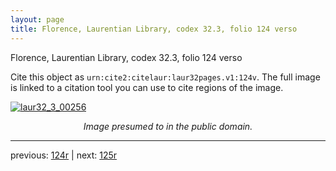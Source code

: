```yaml
---
layout: page
title: Florence, Laurentian Library, codex 32.3, folio 124 verso
---
```


Florence, Laurentian Library, codex 32.3, folio 124 verso

Cite this object as `urn:cite2:citelaur:laur32pages.v1:124v`.  The full image is linked to a citation tool you can use to cite regions of the image.

[![laur32_3_00256](http://www.homermultitext.org/iipsrv?IIIF=/project/homer/pyramidal/deepzoom/citelaur/laur32imgs/v1/laur32_3_00256.tif/full/800,/0/default.jpg)](http://www.homermultitext.org/ict2/?urn=urn:cite2:citelaur:laur32imgs.v1:laur32_3_00256) 

<p style="text-align: center; font-style: italic;">Image presumed to in the public domain.</p>

---

previous: [124r](../124r/) | next: [125r](../125r/)